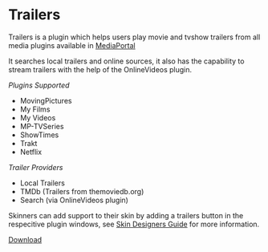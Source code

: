 Trailers
========

Trailers is a plugin which helps users play movie and tvshow trailers from all media plugins available in [MediaPortal](http://http://www.team-mediaportal.com)

It searches local trailers and online sources, it also has the capability to stream trailers with the help of the OnlineVideos plugin.

*Plugins Supported*

* MovingPictures
* My Films
* My Videos
* MP-TVSeries
* ShowTimes
* Trakt
* Netflix

*Trailer Providers*

* Local Trailers
* TMDb (Trailers from themoviedb.org)
* Search (via OnlineVideos plugin)

Skinners can add support to their skin by adding a trailers button in the respecitive plugin windows, see [Skin Designers Guide](https://github.com/damienhaynes/Trailers/wiki/Skin-Designers-Guide) for more information.

[Download](http://www.team-mediaportal.com/extensions/movies-videos/trailers)
